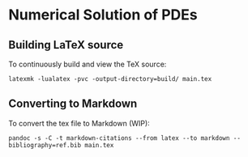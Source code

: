# Numerical Solution of PDEs

## Building LaTeX source

To continuously build and view the TeX source:

    latexmk -lualatex -pvc -output-directory=build/ main.tex

## Converting to Markdown

To convert the tex file to Markdown (WIP):

    pandoc -s -C -t markdown-citations --from latex --to markdown --bibliography=ref.bib main.tex 
